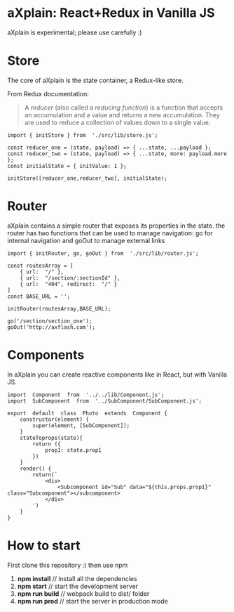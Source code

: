 # aXplain: React+Redux in Vanilla JS

aXplain is experimental; please use carefully :)

# Store
The core of aXplain is the state container, a Redux-like store.

From Redux documentation:
> A _reducer_ (also called a _reducing function_) is a function that
> accepts an accumulation and a value and returns a new accumulation.
> They are used to reduce a collection of values down to a single value.

    import { initStore } from  './src/lib/store.js';
    
    const reducer_one = (state, payload) => { ...state, ...payload };
    const reducer_two = (state, payload) => { ...state, more: payload.more };
    const initialState = { initValue: 1 };
    
    initStore([reducer_one,reducer_two], initialState);

# Router
aXplain contains a simple router that exposes its properties in the state. 
the router has two functions that can be used to manage navigation: go for internal navigation and goOut to manage external links
    
    import { initRouter, go, goOut } from  './src/lib/router.js';
    
    const routesArray = [
        { url:  "/" },
        { url:  "/section/:sectionId" },
        { url:  "404", redirect:  "/" }
    ]
    const BASE_URL = '';
    
    initRouter(routesArray,BASE_URL);
    
    go('/section/section_one');
    goOut('http://axflash.com');

# Components
In aXplain you can create reactive components like in React, but with Vanilla JS.

    import  Component  from  '../../lib/Component.js';
    import  SubComponent  from  '../SubComponent/SubComponent.js';
    
    export  default  class  Photo  extends  Component {
        constructor(element) {
            super(element, [SubComponent]);
        }
        stateToprops(state){
            return ({
                prop1: state.prop1
            })
        }
        render() {
            return(`
                <div>
                    <Subcomponent id="Sub" data="${this.props.prop1}" class="Subcomponent"></subcomponent>
                </div>
            ')
        }
    }


# How to start
First clone this repository :)
then use npm

 1. **npm install** // install all the dependencies
 2. **npm start** // start the development server
 3. **npm run build** // webpack build to dist/ folder
 4. **npm run prod** // start the server in production mode
